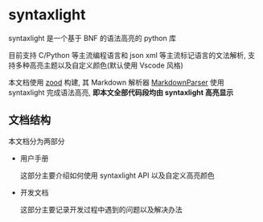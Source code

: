 # syntaxlight

syntaxlight 是一个基于 BNF 的语法高亮的 python 库

目前支持 C/Python 等主流编程语言和 json xml 等主流标记语言的文法解析, 支持多种高亮主题以及自定义颜色(默认使用 Vscode 风格)

本文档使用 [zood](https://github.com/luzhixing12345/zood) 构建, 其 Markdown 解析器 [MarkdownParser](https://github.com/luzhixing12345/MarkdownParser) 使用 syntaxlight 完成语法高亮, **即本文全部代码段均由 syntaxlight 高亮显示**

## 文档结构

本文档分为两部分

- 用户手册

  这部分主要介绍如何使用 syntaxlight API 以及自定义高亮颜色

- 开发文档

  这部分主要记录开发过程中遇到的问题以及解决办法

  <!-- 视频: [【编译原理】基于BNF的语法高亮]() -->